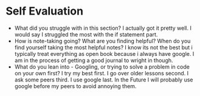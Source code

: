 # Self Evaluation

- What did you struggle with in this section? I actually got it pretty well. I would say I struggled the most with the if statement part.
- How is note-taking going? What are you finding helpful? When do you find yourself taking the most helpful notes? I know its not the best but i typically treat everything as open book because i always have google. I am in the process of getting a good journal to wright in though.
- What do you lean into - Googling, or trying to solve a problem in code on your own first? I try my best first. I go over older lessons second. I ask some peers third. I use google last. In the Future I will probably use google before my peers to avoid annoying them.
